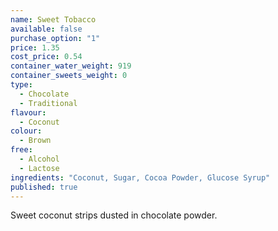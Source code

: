 ```yaml
---
name: Sweet Tobacco
available: false
purchase_option: "1"
price: 1.35
cost_price: 0.54
container_water_weight: 919
container_sweets_weight: 0
type: 
  - Chocolate
  - Traditional
flavour: 
  - Coconut
colour: 
  - Brown
free: 
  - Alcohol
  - Lactose
ingredients: "Coconut, Sugar, Cocoa Powder, Glucose Syrup"
published: true
---
```

Sweet coconut strips dusted in chocolate powder.